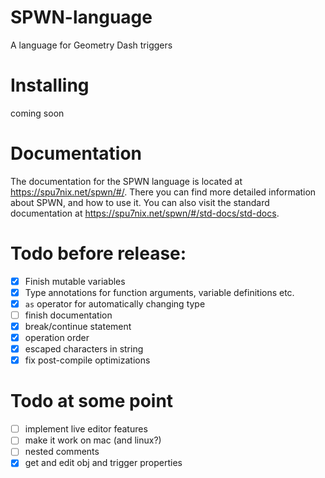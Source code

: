 # SPWN-language

A language for Geometry Dash triggers

# Installing

coming soon

# Documentation

The documentation for the SPWN language is located at https://spu7nix.net/spwn/#/. There you can find more detailed information about SPWN, and how to use it. You can also visit the standard documentation at https://spu7nix.net/spwn/#/std-docs/std-docs.

# Todo before release:

- [x] Finish mutable variables
- [x] Type annotations for function arguments, variable definitions etc.
- [x] `as` operator for automatically changing type
- [ ] finish documentation
- [x] break/continue statement
- [x] operation order
- [x] escaped characters in string
- [x] fix post-compile optimizations

# Todo at some point

- [ ] implement live editor features
- [ ] make it work on mac (and linux?)
- [ ] nested comments
- [x] get and edit obj and trigger properties
